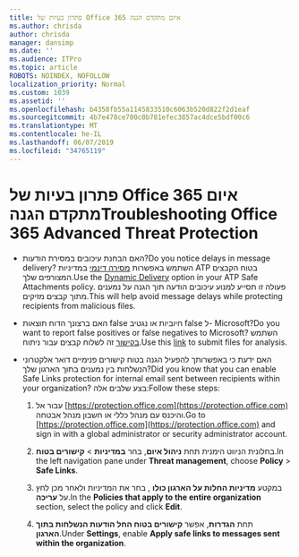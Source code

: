 ```yaml
---
title: פתרון בעיות של Office 365 איום מתקדם הגנה
ms.author: chrisda
author: chrisda
manager: dansimp
ms.date: ''
ms.audience: ITPro
ms.topic: article
ROBOTS: NOINDEX, NOFOLLOW
localization_priority: Normal
ms.custom: 1039
ms.assetid: ''
ms.openlocfilehash: b4358fb55a1145833510c6063b520d822f2d1eaf
ms.sourcegitcommit: 4b7e478ce700c0b781efec3857ac4dce5bdf00c6
ms.translationtype: MT
ms.contentlocale: he-IL
ms.lasthandoff: 06/07/2019
ms.locfileid: "34765119"
---
```

# <a name="troubleshooting-office-365-advanced-threat-protection"></a><span data-ttu-id="7973e-102">פתרון בעיות של Office 365 איום מתקדם הגנה</span><span class="sxs-lookup"><span data-stu-id="7973e-102">Troubleshooting Office 365 Advanced Threat Protection</span></span>

- <span data-ttu-id="7973e-103">האם הבחנת עיכובים במסירת הודעות?</span><span class="sxs-lookup"><span data-stu-id="7973e-103">Do you notice delays in message delivery?</span></span> <span data-ttu-id="7973e-104">השתמש באפשרות [מסירה דינמי](https://docs.microsoft.com/office365/securitycompliance/dynamic-delivery-and-previewing) במדיניות ATP בטוח הקבצים המצורפים שלך.</span><span class="sxs-lookup"><span data-stu-id="7973e-104">Use the [Dynamic Delivery](https://docs.microsoft.com/office365/securitycompliance/dynamic-delivery-and-previewing) option in your ATP Safe Attachments policy.</span></span> <span data-ttu-id="7973e-105">פעולה זו תסייע למנוע עיכובים הודעה תוך הגנה על נמענים מתוך קבצים מזיקים.</span><span class="sxs-lookup"><span data-stu-id="7973e-105">This will help avoid message delays while protecting recipients from malicious files.</span></span>

- <span data-ttu-id="7973e-106">האם ברצונך הדוח תוצאות false חיוביות או נגטיב false ל- Microsoft?</span><span class="sxs-lookup"><span data-stu-id="7973e-106">Do you want to report false positives or false negatives to Microsoft?</span></span> <span data-ttu-id="7973e-107">השתמש [בקישור](https://www.microsoft.com/wdsi/filesubmission/) זה לשלוח קבצים עבור ניתוח.</span><span class="sxs-lookup"><span data-stu-id="7973e-107">Use this [link](https://www.microsoft.com/wdsi/filesubmission/) to submit files for analysis.</span></span>

- <span data-ttu-id="7973e-108">האם ידעת כי באפשרותך להפעיל הגנה בטוח קישורים פנימיים דואר אלקטרוני הנשלחות בין נמענים בתוך הארגון שלך?</span><span class="sxs-lookup"><span data-stu-id="7973e-108">Did you know that you can enable Safe Links protection for internal email sent between recipients within your organization?</span></span> <span data-ttu-id="7973e-109">בצע שלבים אלה:</span><span class="sxs-lookup"><span data-stu-id="7973e-109">Follow these steps:</span></span>

  1. <span data-ttu-id="7973e-110">עבור אל [https://protection.office.com](https://protection.office.com) והיכנס עם מנהל כללי או חשבון מנהל אבטחה.</span><span class="sxs-lookup"><span data-stu-id="7973e-110">Go to [https://protection.office.com](https://protection.office.com) and sign in with a global administrator or security administrator account.</span></span>

  2. <span data-ttu-id="7973e-111">בחלונית הניווט הימנית תחת **ניהול איום**, בחר **במדיניות** \> **קישורים בטוח**.</span><span class="sxs-lookup"><span data-stu-id="7973e-111">In the left navigation pane under **Threat management**, choose **Policy** \> **Safe Links**.</span></span>

  3. <span data-ttu-id="7973e-112">במקטע **מדיניות החלות על הארגון כולו** , בחר את המדיניות ולאחר מכן לחץ על **עריכה**.</span><span class="sxs-lookup"><span data-stu-id="7973e-112">In the **Policies that apply to the entire organization** section, select the policy and click **Edit**.</span></span>

  4. <span data-ttu-id="7973e-113">תחת **הגדרות**, אפשר **קישורים בטוח החל הודעות הנשלחות בתוך הארגון**.</span><span class="sxs-lookup"><span data-stu-id="7973e-113">Under **Settings**, enable **Apply safe links to messages sent within the organization**.</span></span>
